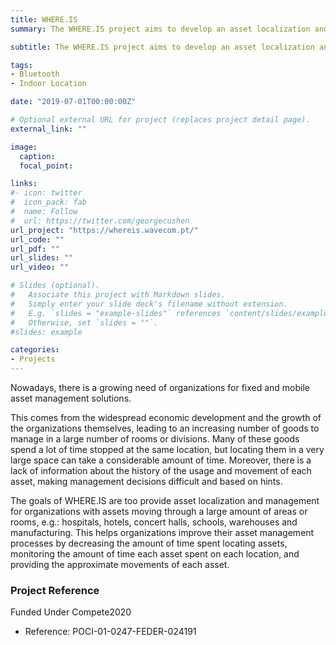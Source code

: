 ```yaml
---
title: WHERE.IS
summary: The WHERE.IS project aims to develop an asset localization and management solution with focus on the ease of deployment and maintenance. The solution is a good fit for situations where there is a large number number of slow moving assets, a rough position estimation is enough, zone-level or room-level accuracy, true real-time is not needed, and information with 5 minute delay is acceptable.

subtitle: The WHERE.IS project aims to develop an asset localization and management solution with focus on the ease of deployment and maintenance. The solution is a good fit for situations where there is a large number number of slow moving assets, a rough position estimation is enough, zone-level or room-level accuracy, true real-time is not needed, and information with 5 minute delay is acceptable.

tags:
- Bluetooth
- Indoor Location

date: "2019-07-01T00:00:00Z"

# Optional external URL for project (replaces project detail page).
external_link: ""

image:
  caption: 
  focal_point: 

links:
#- icon: twitter
#  icon_pack: fab
#  name: Follow
#  url: https://twitter.com/georgecushen
url_project: "https://whereis.wavecom.pt/"
url_code: ""
url_pdf: ""
url_slides: ""
url_video: ""

# Slides (optional).
#   Associate this project with Markdown slides.
#   Simply enter your slide deck's filename without extension.
#   E.g. `slides = "example-slides"` references `content/slides/example-slides.md`.
#   Otherwise, set `slides = ""`.
#slides: example

categories:
- Projects
---
```


Nowadays, there is a growing need of organizations for fixed and mobile asset management solutions.

This comes from the widespread economic development and the growth of the organizations themselves, leading to an increasing number of goods to manage in a large number of rooms or divisions. Many of these goods spend a lot of time stopped at the same location, but locating them in a very large space can take a considerable amount of time. Moreover, there is a lack of information about the history of the usage and movement of each asset, making management decisions difficult and based on hints.

The goals of WHERE.IS are too provide asset localization and management for organizations with assets moving through a large amount of areas or rooms, e.g.: hospitals, hotels, concert halls, schools, warehouses and manufacturing. This helps organizations improve their asset management processes by decreasing the amount of time spent locating assets, monitoring the amount of time each asset spent on each location, and providing the approximate movements of each asset.

### Project Reference

Funded Under Compete2020
- Reference: POCI-01-0247-FEDER-024191

